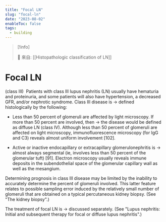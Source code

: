 ```yaml
---
title: "Focal LN"
slug: "focal-ln"
date: "2023-08-02"
enableToc: false
tags:
  - building
---
```


> [!info]
>
> 🌱 來自: [[Histopathologic classification of LN]]

# Focal LN
 (class III) 
Patients with class III lupus nephritis (LN) usually have hematuria and proteinuria, and some patients will also have hypertension, a decreased GFR, and/or nephrotic syndrome. Class III disease is → defined histologically by the following:

- Less than 50 percent of glomeruli are affected by light microscopy. If more than 50 percent are involved, then → the disease would be defined as diffuse LN (class IV). Although less than 50 percent of glomeruli are affected on light microscopy, immunofluorescence microscopy (for IgG and C3) reveals almost uniform involvement [102].

- Active or inactive endocapillary or extracapillary glomerulonephritis is → almost always segmental (ie, involves less than 50 percent of the glomerular tuft) [91]. Electron microscopy usually reveals immune deposits in the subendothelial space of the glomerular capillary wall as well as the mesangium.

Determining prognosis in class III disease may be limited by the inability to accurately determine the percent of glomeruli involved. This latter feature relates to possible sampling error induced by the relatively small number of glomeruli that are obtained on a typical percutaneous kidney biopsy. (See "The kidney biopsy".)

The treatment of focal LN is → discussed separately. (See "Lupus nephritis: Initial and subsequent therapy for focal or diffuse lupus nephritis".)
